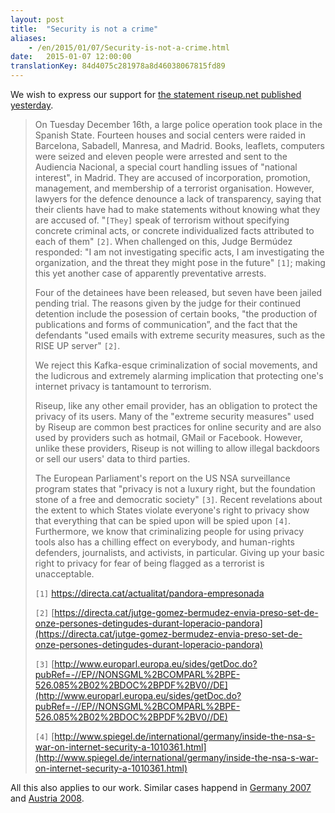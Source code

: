 ```yaml
---
layout: post
title:  "Security is not a crime"
aliases:
    - /en/2015/01/07/Security-is-not-a-crime.html
date:   2015-01-07 12:00:00
translationKey: 84d4075c281978a8d46038067815fd89
---
```


We wish to express our support for [the statement riseup.net published yesterday](https://help.riseup.net/en/about-us/press/security-not-a-crime).

> On Tuesday December 16th, a large police operation took place in the Spanish State. Fourteen houses and social centers were raided in Barcelona, Sabadell, Manresa, and Madrid. Books, leaflets, computers were seized and eleven people were arrested and sent to the Audiencia Nacional, a special court handling issues of "national interest", in Madrid. They are accused of incorporation, promotion, management, and membership of a terrorist organisation. However, lawyers for the defence denounce a lack of transparency, saying that their clients have had to make statements without knowing what they are accused of. "`[They]` speak of terrorism without specifying concrete criminal acts, or concrete individualized facts attributed to each of them" `[2]`. When challenged on this, Judge Bermúdez responded: "I am not investigating specific acts, I am investigating the organization, and the threat they might pose in the future" `[1]`; making this yet another case of apparently preventative arrests.
> 
> Four of the detainees have been released, but seven have been jailed pending trial. The reasons given by the judge for their continued detention include the posession of certain books, "the production of publications and forms of communication”, and the fact that the defendants "used emails with extreme security measures, such as the RISE UP server" `[2]`.
> 
> We reject this Kafka-esque criminalization of social movements, and the ludicrous and extremely alarming implication that protecting one's internet privacy is tantamount to terrorism.
> 
> Riseup, like any other email provider, has an obligation to protect the privacy of its users. Many of the "extreme security measures" used by Riseup are common best practices for online security and are also used by providers such as hotmail, GMail or Facebook. However, unlike these providers, Riseup is not willing to allow illegal backdoors or sell our users' data to third parties.
> 
> The European Parliament's report on the US NSA surveillance program states that "privacy is not a luxury right, but the foundation stone of a free and democratic society" `[3]`. Recent revelations about the extent to which States violate everyone's right to privacy show that everything that can be spied upon will be spied upon `[4]`. Furthermore, we know that criminalizing people for using privacy tools also has a chilling effect on everybody, and human-rights defenders, journalists, and activists, in particular. Giving up your basic right to privacy for fear of being flagged as a terrorist is unacceptable.
> 
> `[1]` [ https://directa.cat/actualitat/pandora-empresonada ](https://directa.cat/actualitat/pandora-empresonada)
>
> `[2]` [https://directa.cat/jutge-gomez-bermudez-envia-preso-set-de-onze-persones-detingudes-durant-loperacio-pandora](https://directa.cat/jutge-gomez-bermudez-envia-preso-set-de-onze-persones-detingudes-durant-loperacio-pandora)
>
> `[3]` [http://www.europarl.europa.eu/sides/getDoc.do?pubRef=-//EP//NONSGML%2BCOMPARL%2BPE-526.085%2B02%2BDOC%2BPDF%2BV0//DE](http://www.europarl.europa.eu/sides/getDoc.do?pubRef=-//EP//NONSGML%2BCOMPARL%2BPE-526.085%2B02%2BDOC%2BPDF%2BV0//DE)
>
> `[4]` [http://www.spiegel.de/international/germany/inside-the-nsa-s-war-on-internet-security-a-1010361.html](http://www.spiegel.de/international/germany/inside-the-nsa-s-war-on-internet-security-a-1010361.html)


All this also applies to our work.
Similar cases happend in [Germany 2007](http://einstellung.so36.net/en/1363) and [Austria 2008](http://antirep2008.org/?p=14&lang=en).
